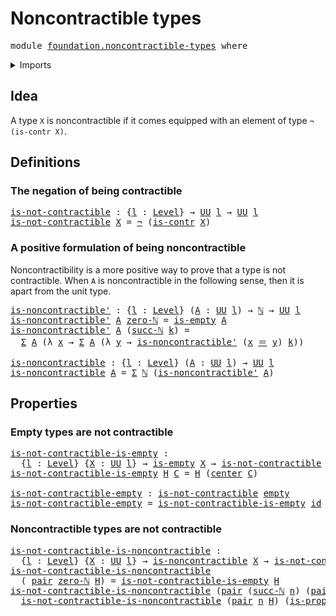 # Noncontractible types

<pre class="Agda"><a id="34" class="Keyword">module</a> <a id="41" href="foundation.noncontractible-types.html" class="Module">foundation.noncontractible-types</a> <a id="74" class="Keyword">where</a>
</pre>
<details><summary>Imports</summary>

<pre class="Agda"><a id="130" class="Keyword">open</a> <a id="135" class="Keyword">import</a> <a id="142" href="elementary-number-theory.natural-numbers.html" class="Module">elementary-number-theory.natural-numbers</a>

<a id="184" class="Keyword">open</a> <a id="189" class="Keyword">import</a> <a id="196" href="foundation.dependent-pair-types.html" class="Module">foundation.dependent-pair-types</a>
<a id="228" class="Keyword">open</a> <a id="233" class="Keyword">import</a> <a id="240" href="foundation.universe-levels.html" class="Module">foundation.universe-levels</a>

<a id="268" class="Keyword">open</a> <a id="273" class="Keyword">import</a> <a id="280" href="foundation-core.contractible-types.html" class="Module">foundation-core.contractible-types</a>
<a id="315" class="Keyword">open</a> <a id="320" class="Keyword">import</a> <a id="327" href="foundation-core.empty-types.html" class="Module">foundation-core.empty-types</a>
<a id="355" class="Keyword">open</a> <a id="360" class="Keyword">import</a> <a id="367" href="foundation-core.function-types.html" class="Module">foundation-core.function-types</a>
<a id="398" class="Keyword">open</a> <a id="403" class="Keyword">import</a> <a id="410" href="foundation-core.identity-types.html" class="Module">foundation-core.identity-types</a>
<a id="441" class="Keyword">open</a> <a id="446" class="Keyword">import</a> <a id="453" href="foundation-core.negation.html" class="Module">foundation-core.negation</a>
</pre>
</details>

## Idea

A type `X` is noncontractible if it comes equipped with an element of type
`¬ (is-contr X)`.

## Definitions

### The negation of being contractible

<pre class="Agda"><a id="is-not-contractible"></a><a id="662" href="foundation.noncontractible-types.html#662" class="Function">is-not-contractible</a> <a id="682" class="Symbol">:</a> <a id="684" class="Symbol">{</a><a id="685" href="foundation.noncontractible-types.html#685" class="Bound">l</a> <a id="687" class="Symbol">:</a> <a id="689" href="Agda.Primitive.html#742" class="Postulate">Level</a><a id="694" class="Symbol">}</a> <a id="696" class="Symbol">→</a> <a id="698" href="Agda.Primitive.html#388" class="Primitive">UU</a> <a id="701" href="foundation.noncontractible-types.html#685" class="Bound">l</a> <a id="703" class="Symbol">→</a> <a id="705" href="Agda.Primitive.html#388" class="Primitive">UU</a> <a id="708" href="foundation.noncontractible-types.html#685" class="Bound">l</a>
<a id="710" href="foundation.noncontractible-types.html#662" class="Function">is-not-contractible</a> <a id="730" href="foundation.noncontractible-types.html#730" class="Bound">X</a> <a id="732" class="Symbol">=</a> <a id="734" href="foundation-core.negation.html#595" class="Function Operator">¬</a> <a id="736" class="Symbol">(</a><a id="737" href="foundation-core.contractible-types.html#894" class="Function">is-contr</a> <a id="746" href="foundation.noncontractible-types.html#730" class="Bound">X</a><a id="747" class="Symbol">)</a>
</pre>
### A positive formulation of being noncontractible

Noncontractibility is a more positive way to prove that a type is not
contractible. When `A` is noncontractible in the following sense, then it is
apart from the unit type.

<pre class="Agda"><a id="is-noncontractible&#39;"></a><a id="989" href="foundation.noncontractible-types.html#989" class="Function">is-noncontractible&#39;</a> <a id="1009" class="Symbol">:</a> <a id="1011" class="Symbol">{</a><a id="1012" href="foundation.noncontractible-types.html#1012" class="Bound">l</a> <a id="1014" class="Symbol">:</a> <a id="1016" href="Agda.Primitive.html#742" class="Postulate">Level</a><a id="1021" class="Symbol">}</a> <a id="1023" class="Symbol">(</a><a id="1024" href="foundation.noncontractible-types.html#1024" class="Bound">A</a> <a id="1026" class="Symbol">:</a> <a id="1028" href="Agda.Primitive.html#388" class="Primitive">UU</a> <a id="1031" href="foundation.noncontractible-types.html#1012" class="Bound">l</a><a id="1032" class="Symbol">)</a> <a id="1034" class="Symbol">→</a> <a id="1036" href="elementary-number-theory.natural-numbers.html#825" class="Datatype">ℕ</a> <a id="1038" class="Symbol">→</a> <a id="1040" href="Agda.Primitive.html#388" class="Primitive">UU</a> <a id="1043" href="foundation.noncontractible-types.html#1012" class="Bound">l</a>
<a id="1045" href="foundation.noncontractible-types.html#989" class="Function">is-noncontractible&#39;</a> <a id="1065" href="foundation.noncontractible-types.html#1065" class="Bound">A</a> <a id="1067" href="elementary-number-theory.natural-numbers.html#846" class="InductiveConstructor">zero-ℕ</a> <a id="1074" class="Symbol">=</a> <a id="1076" href="foundation-core.empty-types.html#972" class="Function">is-empty</a> <a id="1085" href="foundation.noncontractible-types.html#1065" class="Bound">A</a>
<a id="1087" href="foundation.noncontractible-types.html#989" class="Function">is-noncontractible&#39;</a> <a id="1107" href="foundation.noncontractible-types.html#1107" class="Bound">A</a> <a id="1109" class="Symbol">(</a><a id="1110" href="elementary-number-theory.natural-numbers.html#859" class="InductiveConstructor">succ-ℕ</a> <a id="1117" href="foundation.noncontractible-types.html#1117" class="Bound">k</a><a id="1118" class="Symbol">)</a> <a id="1120" class="Symbol">=</a>
  <a id="1124" href="foundation.dependent-pair-types.html#583" class="Record">Σ</a> <a id="1126" href="foundation.noncontractible-types.html#1107" class="Bound">A</a> <a id="1128" class="Symbol">(λ</a> <a id="1131" href="foundation.noncontractible-types.html#1131" class="Bound">x</a> <a id="1133" class="Symbol">→</a> <a id="1135" href="foundation.dependent-pair-types.html#583" class="Record">Σ</a> <a id="1137" href="foundation.noncontractible-types.html#1107" class="Bound">A</a> <a id="1139" class="Symbol">(λ</a> <a id="1142" href="foundation.noncontractible-types.html#1142" class="Bound">y</a> <a id="1144" class="Symbol">→</a> <a id="1146" href="foundation.noncontractible-types.html#989" class="Function">is-noncontractible&#39;</a> <a id="1166" class="Symbol">(</a><a id="1167" href="foundation.noncontractible-types.html#1131" class="Bound">x</a> <a id="1169" href="foundation-core.identity-types.html#2713" class="Function Operator">＝</a> <a id="1171" href="foundation.noncontractible-types.html#1142" class="Bound">y</a><a id="1172" class="Symbol">)</a> <a id="1174" href="foundation.noncontractible-types.html#1117" class="Bound">k</a><a id="1175" class="Symbol">))</a>

<a id="is-noncontractible"></a><a id="1179" href="foundation.noncontractible-types.html#1179" class="Function">is-noncontractible</a> <a id="1198" class="Symbol">:</a> <a id="1200" class="Symbol">{</a><a id="1201" href="foundation.noncontractible-types.html#1201" class="Bound">l</a> <a id="1203" class="Symbol">:</a> <a id="1205" href="Agda.Primitive.html#742" class="Postulate">Level</a><a id="1210" class="Symbol">}</a> <a id="1212" class="Symbol">(</a><a id="1213" href="foundation.noncontractible-types.html#1213" class="Bound">A</a> <a id="1215" class="Symbol">:</a> <a id="1217" href="Agda.Primitive.html#388" class="Primitive">UU</a> <a id="1220" href="foundation.noncontractible-types.html#1201" class="Bound">l</a><a id="1221" class="Symbol">)</a> <a id="1223" class="Symbol">→</a> <a id="1225" href="Agda.Primitive.html#388" class="Primitive">UU</a> <a id="1228" href="foundation.noncontractible-types.html#1201" class="Bound">l</a>
<a id="1230" href="foundation.noncontractible-types.html#1179" class="Function">is-noncontractible</a> <a id="1249" href="foundation.noncontractible-types.html#1249" class="Bound">A</a> <a id="1251" class="Symbol">=</a> <a id="1253" href="foundation.dependent-pair-types.html#583" class="Record">Σ</a> <a id="1255" href="elementary-number-theory.natural-numbers.html#825" class="Datatype">ℕ</a> <a id="1257" class="Symbol">(</a><a id="1258" href="foundation.noncontractible-types.html#989" class="Function">is-noncontractible&#39;</a> <a id="1278" href="foundation.noncontractible-types.html#1249" class="Bound">A</a><a id="1279" class="Symbol">)</a>
</pre>
## Properties

### Empty types are not contractible

<pre class="Agda"><a id="is-not-contractible-is-empty"></a><a id="1347" href="foundation.noncontractible-types.html#1347" class="Function">is-not-contractible-is-empty</a> <a id="1376" class="Symbol">:</a>
  <a id="1380" class="Symbol">{</a><a id="1381" href="foundation.noncontractible-types.html#1381" class="Bound">l</a> <a id="1383" class="Symbol">:</a> <a id="1385" href="Agda.Primitive.html#742" class="Postulate">Level</a><a id="1390" class="Symbol">}</a> <a id="1392" class="Symbol">{</a><a id="1393" href="foundation.noncontractible-types.html#1393" class="Bound">X</a> <a id="1395" class="Symbol">:</a> <a id="1397" href="Agda.Primitive.html#388" class="Primitive">UU</a> <a id="1400" href="foundation.noncontractible-types.html#1381" class="Bound">l</a><a id="1401" class="Symbol">}</a> <a id="1403" class="Symbol">→</a> <a id="1405" href="foundation-core.empty-types.html#972" class="Function">is-empty</a> <a id="1414" href="foundation.noncontractible-types.html#1393" class="Bound">X</a> <a id="1416" class="Symbol">→</a> <a id="1418" href="foundation.noncontractible-types.html#662" class="Function">is-not-contractible</a> <a id="1438" href="foundation.noncontractible-types.html#1393" class="Bound">X</a>
<a id="1440" href="foundation.noncontractible-types.html#1347" class="Function">is-not-contractible-is-empty</a> <a id="1469" href="foundation.noncontractible-types.html#1469" class="Bound">H</a> <a id="1471" href="foundation.noncontractible-types.html#1471" class="Bound">C</a> <a id="1473" class="Symbol">=</a> <a id="1475" href="foundation.noncontractible-types.html#1469" class="Bound">H</a> <a id="1477" class="Symbol">(</a><a id="1478" href="foundation-core.contractible-types.html#986" class="Function">center</a> <a id="1485" href="foundation.noncontractible-types.html#1471" class="Bound">C</a><a id="1486" class="Symbol">)</a>

<a id="is-not-contractible-empty"></a><a id="1489" href="foundation.noncontractible-types.html#1489" class="Function">is-not-contractible-empty</a> <a id="1515" class="Symbol">:</a> <a id="1517" href="foundation.noncontractible-types.html#662" class="Function">is-not-contractible</a> <a id="1537" href="foundation-core.empty-types.html#801" class="Datatype">empty</a>
<a id="1543" href="foundation.noncontractible-types.html#1489" class="Function">is-not-contractible-empty</a> <a id="1569" class="Symbol">=</a> <a id="1571" href="foundation.noncontractible-types.html#1347" class="Function">is-not-contractible-is-empty</a> <a id="1600" href="foundation-core.function-types.html#307" class="Function">id</a>
</pre>
### Noncontractible types are not contractible

<pre class="Agda"><a id="is-not-contractible-is-noncontractible"></a><a id="1664" href="foundation.noncontractible-types.html#1664" class="Function">is-not-contractible-is-noncontractible</a> <a id="1703" class="Symbol">:</a>
  <a id="1707" class="Symbol">{</a><a id="1708" href="foundation.noncontractible-types.html#1708" class="Bound">l</a> <a id="1710" class="Symbol">:</a> <a id="1712" href="Agda.Primitive.html#742" class="Postulate">Level</a><a id="1717" class="Symbol">}</a> <a id="1719" class="Symbol">{</a><a id="1720" href="foundation.noncontractible-types.html#1720" class="Bound">X</a> <a id="1722" class="Symbol">:</a> <a id="1724" href="Agda.Primitive.html#388" class="Primitive">UU</a> <a id="1727" href="foundation.noncontractible-types.html#1708" class="Bound">l</a><a id="1728" class="Symbol">}</a> <a id="1730" class="Symbol">→</a> <a id="1732" href="foundation.noncontractible-types.html#1179" class="Function">is-noncontractible</a> <a id="1751" href="foundation.noncontractible-types.html#1720" class="Bound">X</a> <a id="1753" class="Symbol">→</a> <a id="1755" href="foundation.noncontractible-types.html#662" class="Function">is-not-contractible</a> <a id="1775" href="foundation.noncontractible-types.html#1720" class="Bound">X</a>
<a id="1777" href="foundation.noncontractible-types.html#1664" class="Function">is-not-contractible-is-noncontractible</a>
  <a id="1818" class="Symbol">(</a> <a id="1820" href="foundation.dependent-pair-types.html#664" class="InductiveConstructor">pair</a> <a id="1825" href="elementary-number-theory.natural-numbers.html#846" class="InductiveConstructor">zero-ℕ</a> <a id="1832" href="foundation.noncontractible-types.html#1832" class="Bound">H</a><a id="1833" class="Symbol">)</a> <a id="1835" class="Symbol">=</a> <a id="1837" href="foundation.noncontractible-types.html#1347" class="Function">is-not-contractible-is-empty</a> <a id="1866" href="foundation.noncontractible-types.html#1832" class="Bound">H</a>
<a id="1868" href="foundation.noncontractible-types.html#1664" class="Function">is-not-contractible-is-noncontractible</a> <a id="1907" class="Symbol">(</a><a id="1908" href="foundation.dependent-pair-types.html#664" class="InductiveConstructor">pair</a> <a id="1913" class="Symbol">(</a><a id="1914" href="elementary-number-theory.natural-numbers.html#859" class="InductiveConstructor">succ-ℕ</a> <a id="1921" href="foundation.noncontractible-types.html#1921" class="Bound">n</a><a id="1922" class="Symbol">)</a> <a id="1924" class="Symbol">(</a><a id="1925" href="foundation.dependent-pair-types.html#664" class="InductiveConstructor">pair</a> <a id="1930" href="foundation.noncontractible-types.html#1930" class="Bound">x</a> <a id="1932" class="Symbol">(</a><a id="1933" href="foundation.dependent-pair-types.html#664" class="InductiveConstructor">pair</a> <a id="1938" href="foundation.noncontractible-types.html#1938" class="Bound">y</a> <a id="1940" href="foundation.noncontractible-types.html#1940" class="Bound">H</a><a id="1941" class="Symbol">)))</a> <a id="1945" href="foundation.noncontractible-types.html#1945" class="Bound">C</a> <a id="1947" class="Symbol">=</a>
  <a id="1951" href="foundation.noncontractible-types.html#1664" class="Function">is-not-contractible-is-noncontractible</a> <a id="1990" class="Symbol">(</a><a id="1991" href="foundation.dependent-pair-types.html#664" class="InductiveConstructor">pair</a> <a id="1996" href="foundation.noncontractible-types.html#1921" class="Bound">n</a> <a id="1998" href="foundation.noncontractible-types.html#1940" class="Bound">H</a><a id="1999" class="Symbol">)</a> <a id="2001" class="Symbol">(</a><a id="2002" href="foundation-core.contractible-types.html#7121" class="Function">is-prop-is-contr</a> <a id="2019" href="foundation.noncontractible-types.html#1945" class="Bound">C</a> <a id="2021" href="foundation.noncontractible-types.html#1930" class="Bound">x</a> <a id="2023" href="foundation.noncontractible-types.html#1938" class="Bound">y</a><a id="2024" class="Symbol">)</a>
</pre>